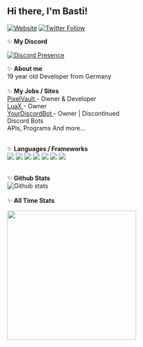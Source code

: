 <h2> Hi there, I'm Basti! </h2>

[![Website](https://img.shields.io/website?label=bastih18.dev&style=for-the-badge&url=https%3A%2F%2Fbastih18.dev)](https://bastih18.dev)
[![Twitter Follow](https://img.shields.io/twitter/follow/bastih18?color=1DA1F2&logo=twitter&style=for-the-badge)](https://twitter.com/intent/follow?original_referer=https%3A%2F%2Fgithub.com%2FBastih18&screen_name=Bastih18)

✨ **My Discord** <br>

[![Discord Presence](https://lanyard.cnrad.dev/api/273797150880563201)](https://discord.com/users/273797150880563201)

✨ **About me** <br>
19 year old Developer from Germany
<br>
<br>
✨ **My Jobs / Sites** <br>
<a href="https://pixelvault.co">PixelVault </a> - Owner & Developer <br>
<a href="https://luax.xyz">LuaX </a> - Owner <br>
<a href="https://yourdiscordbot.com">YourDiscordBot </a>- Owner | Discontinued <br>
Discord Bots<br>
APIs, Programs
And more... <br>
<br>

✨ **Languages / Frameworks** <br>
<img src="https://img.shields.io/badge/-HTML-blue?style=for-the-badge&logo=html5&logoColor=white"/> <img src="https://img.shields.io/badge/-PHP-blue?style=for-the-badge&logo=PHP&logoColor=white"/> <img src="https://img.shields.io/badge/-JAVASCRIPT-blue?style=for-the-badge&logo=javascript&logoColor=white"/> <img src="https://img.shields.io/badge/-MYSQL-blue?style=for-the-badge&logo=mysql&logoColor=white"/> <img src="https://img.shields.io/badge/-MARIADB-blue?style=for-the-badge&logo=mariadb&logoColor=white"/> <img src="https://img.shields.io/badge/-JAVA-blue?style=for-the-badge&logo=java&logoColor=white"/> <img src="https://img.shields.io/badge/-NODE.JS-blue?style=for-the-badge&logo=node.js&logoColor=white"/>
<br>
<br>

✨ **Github Stats** <br>
![Github stats](https://github-readme-stats.vercel.app/api?username=bastih18&show_icons=true&hide_border=true&count_private=true&include_all_commits=true&bg_color=ffffff00&hide_title=true)
<br> <br>
✨ **All Time Stats** <br>
<div>
<img height="300" src="https://wakatime.com/share/@6b3736a7-e0cc-4eb6-a55d-291a11d4e484/c59ba575-a1f4-46da-a9f4-da4f43e34a1d.png" />
</div>
